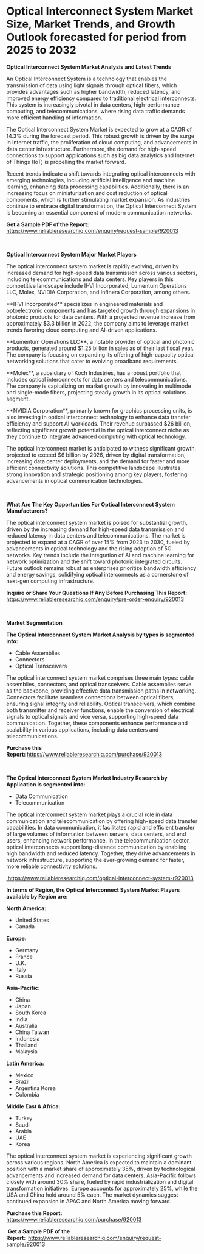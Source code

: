 <p><h1>Optical Interconnect System Market Size, Market Trends, and Growth Outlook forecasted for period from 2025 to 2032</h1></p><p><strong>Optical Interconnect System Market Analysis and Latest Trends</strong></p>
<p><p>An Optical Interconnect System is a technology that enables the transmission of data using light signals through optical fibers, which provides advantages such as higher bandwidth, reduced latency, and improved energy efficiency compared to traditional electrical interconnects. This system is increasingly pivotal in data centers, high-performance computing, and telecommunications, where rising data traffic demands more efficient handling of information.</p><p>The Optical Interconnect System Market is expected to grow at a CAGR of 14.3% during the forecast period. This robust growth is driven by the surge in internet traffic, the proliferation of cloud computing, and advancements in data center infrastructure. Furthermore, the demand for high-speed connections to support applications such as big data analytics and Internet of Things (IoT) is propelling the market forward. </p><p>Recent trends indicate a shift towards integrating optical interconnects with emerging technologies, including artificial intelligence and machine learning, enhancing data processing capabilities. Additionally, there is an increasing focus on miniaturization and cost reduction of optical components, which is further stimulating market expansion. As industries continue to embrace digital transformation, the Optical Interconnect System is becoming an essential component of modern communication networks.</p></p>
<p><strong>Get a Sample PDF of the Report:&nbsp;</strong> <a href="https://www.reliableresearchiq.com/enquiry/request-sample/920013?utm_campaign=2313&utm_medium=2&utm_source=Github&utm_content=ia&utm_term=17042025&utm_id=optical-interconnect-system">https://www.reliableresearchiq.com/enquiry/request-sample/920013</a></p>
<p>&nbsp;</p>
<p><strong>Optical Interconnect System Major Market Players</strong></p>
<p><p>The optical interconnect system market is rapidly evolving, driven by increased demand for high-speed data transmission across various sectors, including telecommunications and data centers. Key players in this competitive landscape include II-VI Incorporated, Lumentum Operations LLC, Molex, NVIDIA Corporation, and Infinera Corporation, among others.</p><p>**II-VI Incorporated** specializes in engineered materials and optoelectronic components and has targeted growth through expansions in photonic products for data centers. With a projected revenue increase from approximately $3.3 billion in 2022, the company aims to leverage market trends favoring cloud computing and AI-driven applications.</p><p>**Lumentum Operations LLC**, a notable provider of optical and photonic products, generated around $1.25 billion in sales as of their last fiscal year. The company is focusing on expanding its offering of high-capacity optical networking solutions that cater to evolving broadband requirements.</p><p>**Molex**, a subsidiary of Koch Industries, has a robust portfolio that includes optical interconnects for data centers and telecommunications. The company is capitalizing on market growth by innovating in multimode and single-mode fibers, projecting steady growth in its optical solutions segment.</p><p>**NVIDIA Corporation**, primarily known for graphics processing units, is also investing in optical interconnect technology to enhance data transfer efficiency and support AI workloads. Their revenue surpassed $26 billion, reflecting significant growth potential in the optical interconnect niche as they continue to integrate advanced computing with optical technology.</p><p>The optical interconnect market is anticipated to witness significant growth, projected to exceed $6 billion by 2026, driven by digital transformation, increasing data center deployments, and the demand for faster and more efficient connectivity solutions. This competitive landscape illustrates strong innovation and strategic positioning among key players, fostering advancements in optical communication technologies.</p></p>
<p>&nbsp;</p>
<p><strong>What Are The Key Opportunities For Optical Interconnect System Manufacturers?</strong></p>
<p><p>The optical interconnect system market is poised for substantial growth, driven by the increasing demand for high-speed data transmission and reduced latency in data centers and telecommunications. The market is projected to expand at a CAGR of over 15% from 2023 to 2030, fueled by advancements in optical technology and the rising adoption of 5G networks. Key trends include the integration of AI and machine learning for network optimization and the shift toward photonic integrated circuits. Future outlook remains robust as enterprises prioritize bandwidth efficiency and energy savings, solidifying optical interconnects as a cornerstone of next-gen computing infrastructure.</p></p>
<p><strong>Inquire or Share Your Questions If Any Before Purchasing This Report:</strong> <a href="https://www.reliableresearchiq.com/enquiry/pre-order-enquiry/920013?utm_campaign=2313&utm_medium=2&utm_source=Github&utm_content=ia&utm_term=17042025&utm_id=optical-interconnect-system">https://www.reliableresearchiq.com/enquiry/pre-order-enquiry/920013</a></p>
<p>&nbsp;</p>
<p><strong>Market Segmentation</strong></p>
<p><strong>The Optical Interconnect System Market Analysis by types is segmented into:</strong></p>
<p><ul><li>Cable Assemblies</li><li>Connectors</li><li>Optical Transceivers</li></ul></p>
<p><p>The optical interconnect system market comprises three main types: cable assemblies, connectors, and optical transceivers. Cable assemblies serve as the backbone, providing effective data transmission paths in networking. Connectors facilitate seamless connections between optical fibers, ensuring signal integrity and reliability. Optical transceivers, which combine both transmitter and receiver functions, enable the conversion of electrical signals to optical signals and vice versa, supporting high-speed data communication. Together, these components enhance performance and scalability in various applications, including data centers and telecommunications.</p></p>
<p><strong>Purchase this Report:&nbsp;</strong><a href="https://www.reliableresearchiq.com/purchase/920013?utm_campaign=2313&utm_medium=2&utm_source=Github&utm_content=ia&utm_term=17042025&utm_id=optical-interconnect-system">https://www.reliableresearchiq.com/purchase/920013</a></p>
<p>&nbsp;</p>
<p><strong>The Optical Interconnect System Market Industry Research by Application is segmented into:</strong></p>
<p><ul><li>Data Communication</li><li>Telecommunication</li></ul></p>
<p><p>The optical interconnect system market plays a crucial role in data communication and telecommunication by offering high-speed data transfer capabilities. In data communication, it facilitates rapid and efficient transfer of large volumes of information between servers, data centers, and end users, enhancing network performance. In the telecommunication sector, optical interconnects support long-distance communication by enabling high bandwidth and reduced latency. Together, they drive advancements in network infrastructure, supporting the ever-growing demand for faster, more reliable connectivity solutions.</p></p>
<p><a href="https://www.reliableresearchiq.com/optical-interconnect-system-r920013?utm_campaign=2313&utm_medium=2&utm_source=Github&utm_content=ia&utm_term=17042025&utm_id=optical-interconnect-system">&nbsp;https://www.reliableresearchiq.com/optical-interconnect-system-r920013</a></p>
<p><strong>In terms of Region, the Optical Interconnect System Market Players available by Region are:</strong></p>
<p>
    <p> <strong> North America: </strong>
        <ul>
            <li>United States</li>
            <li>Canada</li>
        </ul>
        </p> 
    <p> <strong> Europe: </strong>
        <ul>
            <li>Germany</li>
            <li>France</li>
            <li>U.K.</li>
            <li>Italy</li>
            <li>Russia</li>
        </ul>
        </p> 
    <p> <strong> Asia-Pacific: </strong>
        <ul>
            <li>China</li>
            <li>Japan</li>
            <li>South Korea</li>
            <li>India</li>
            <li>Australia</li>
            <li>China Taiwan</li>
            <li>Indonesia</li>
            <li>Thailand</li>
            <li>Malaysia</li>
        </ul>
        </p> 
    <p> <strong> Latin America: </strong>
        <ul>
            <li>Mexico</li>
            <li>Brazil</li>
            <li>Argentina Korea</li>
            <li>Colombia</li>
        </ul>
        </p> 
    <p> <strong> Middle East & Africa: </strong>
        <ul>
            <li>Turkey</li>
            <li>Saudi</li>
            <li>Arabia</li>
            <li>UAE</li>
            <li>Korea</li>
        </ul>
    </p>
    </p>
<p><p>The optical interconnect system market is experiencing significant growth across various regions. North America is expected to maintain a dominant position with a market share of approximately 35%, driven by technological advancements and increased demand for data centers. Asia-Pacific follows closely with around 30% share, fueled by rapid industrialization and digital transformation initiatives. Europe accounts for approximately 25%, while the USA and China hold around 5% each. The market dynamics suggest continued expansion in APAC and North America moving forward.</p></p>
<p><strong>Purchase this Report: </strong><a href="https://www.reliableresearchiq.com/purchase/920013?utm_campaign=2313&utm_medium=2&utm_source=Github&utm_content=ia&utm_term=17042025&utm_id=optical-interconnect-system">https://www.reliableresearchiq.com/purchase/920013</a></p>
<p>&nbsp;<strong>Get a Sample PDF of the Report:&nbsp;&nbsp;</strong><a href="https://www.reliableresearchiq.com/enquiry/request-sample/920013?utm_campaign=2313&utm_medium=2&utm_source=Github&utm_content=ia&utm_term=17042025&utm_id=optical-interconnect-system">https://www.reliableresearchiq.com/enquiry/request-sample/920013</a></p>
<p><strong></strong></p>
<p><p></p><p></p><p></p></p>